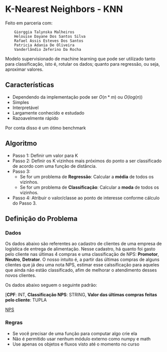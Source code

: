 # K-Nearest Neighbors - KNN

Feito em parceria com:

        Giorggia Talynska Malheiros
        Helouise Dayane Dos Santos Silva
        Rafael Assis Esteves Dos Santos
        Patricia Adania De Oliveira
        Vanderlândio Zeferino Da Rocha

Modelo supervisionado de machine learning que pode ser utilizado tanto para classificação, isto é, rotular os dados; quanto para regressão, ou seja, aproximar valores.

## Características

- Dependendo da implementação pode ser $O(n*m)$ ou $O(log(n))$
- Simples
- Interpretável
- Largamente conhecido e estudado
- Razoavelmente rápido

Por conta disso é um ótimo benchmark

## Algoritmo

- Passo 1:
    Definir um valor para K
- Passo 2:
    Definir os K vizinhos mais próximos do ponto a ser classificado de acordo com uma função de distância.
- Passo 3:
    - Se for um problema de **Regressão**:
        Calcular a **média** de todos os vizinhos.
    - Se for um problema de **Classificação**:
        Calcular a **moda** de todos os vizinhos.
- Passo 4:
    Atribuir o valor/classe ao ponto de interesse conforme cálculo do Passo 3.

## Definição do Problema

### Dados
Os dados abaixo são referentes ao cadastro de clientes de uma empresa de logística de entrega de alimentação. Nesse cadastro, há quanto foi gasto pelo cliente nas últimas 4 compras e uma classificação de NPS: **Promotor**, **Neutro**, **Detrator**. O nosso intuito é, a partir das últimas compras de alguns clientes que já deu uma nota NPS, estimar esse calssificação para aqueles que ainda não estão classificado, afim de melhorar o atendimento desses novos clientes.

Os dados abaixo seguem o seguinte padrão:

[**CPF**: INT, **Classificação NPS**: STRING, **Valor das últimas compras feitas pelo cliente**: TUPLA


[NPS](https://assets-global.website-files.com/633ec8b202a7496fb9c9dda9/64020daae50d701ac16ebd7a_Net%20Promoter%20Score.jpeg)

### Regras
- Se você precisar de uma função para computar algo crie ela
- Não é permitido usar nenhum módulo externo como numpy e math
- Use apenas os objetos e fluxos visto até o momento no curso
